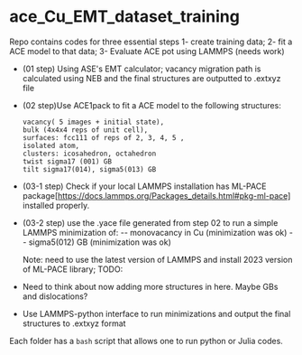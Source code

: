 # ace_Cu_EMT_dataset_training

Repo contains codes for three essential steps
1- create training data; 
2- fit a ACE model to that data; 
3- Evaluate  ACE pot using LAMMPS (needs work)

- (01 step) Using ASE's EMT calculator; vacancy migration path is calculated using NEB and the final structures are outputted to .extxyz file
- (02 step)Use ACE1pack to fit a ACE model to the following structures:
  ```
  vacancy( 5 images + initial state), 
  bulk (4x4x4 reps of unit cell), 
  surfaces: fcc111 of reps of 2, 3, 4, 5 ,  
  isolated atom,
  clusters: icosahedron, octahedron
  twist sigma17 (001) GB
  tilt sigma17(014), sigma5(013) GB
  
  ```

 
 
- (03-1 step) Check if your local LAMMPS installation has ML-PACE package[https://docs.lammps.org/Packages_details.html#pkg-ml-pace] installed properly.
- (03-2 step) use the .yace file generated from step 02 to run a simple LAMMPS minimization of:
  -- monovacancy in Cu (minimization was ok) 
  -- sigma5(012) GB (minimization was ok)
  
  Note: need to use the latest version of LAMMPS and install 2023 version of ML-PACE library;
  TODO: 
- Need to think about now adding more structures in here. Maybe GBs and dislocations?
- Use LAMMPS-python interface to run minimizations and output the final structures to .extxyz format

Each folder has a `bash` script that allows one to run python or Julia codes. 

